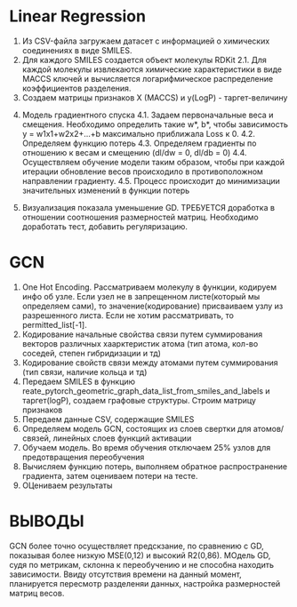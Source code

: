 # Linear Regression
1. Из CSV-файла загружаем датасет с информацией о химических соединениях в виде SMILES.
2. Для каждого SMILES создается объект молекулы RDKit
2.1. Для каждой молекулы извлекаются химические характеристики в виде MACCS ключей и вычисляется логарифмическое распределение коэффициентов разделения.
3. Создаем матрицы признаков X (MACCS) и y(LogP) - таргет-величину
4) Модель градиентного спуска
4.1. Задаем первоначальные веса и смещения. Необходимо определить такие w*, b*, чтобы зависимость 
y = w1x1+w2x2+...+b максимально приближала Loss к 0.
4.2. Определяем функцию потерь
4.3. Определяем градиенты по отношению к весам и смещению (dl/dw = 0, dl/db = 0)
4.4. Осуществляем обучение модели таким образом, чтобы при каждой итерации обновление весов происходило в противоположном направлении градиенту.
4.5. Процесс происходит до минимизации значительных изменений в функции потерь
5. Визуализация показала уменьшение GD. ТРЕБУЕТСЯ доработка в отношении соотношения размерностей матриц. Необходимо доработать тест, добавить регуляризацию.

# GCN
1. One Hot Encoding. Рассматриваем молекулу в функции, кодируем инфо об узле. Если узел не в запрещенном листе(который мы определяем сами), то значение(кодирование) присваиваем узлу из разрешенного листа. Если не хотим рассматривать, то permitted_list[-1].
2. Кодирование начальные свойства связи путем суммирования векторов различных хаарктеристик атома (тип атома, кол-во соседей, степен гибридизации и тд)
3. Кодирование свойств связи между атомами путем суммирования (тип связи, наличие кольца и тд)
4. Передаем SMILES в функцию reate_pytorch_geometric_graph_data_list_from_smiles_and_labels и таргет(logP), создаем графовые структуры. Строим матрицу признаков
5. Передаем данные CSV, содержащие SMILES
6. Определяем модель GCN, состоящих из слоев свертки для атомов/связей, линейных слоев  функций активации
7. Обучаем модель. Во время обучения отключаем 25% узлов для предотвращения переобучения
8. Вычисляем функцию потерь, выполняем обратное распространение градиента, затем оцениваем потери на тесте.
9. ОЦениваем результаты

# ВЫВОДЫ
GCN более точно осуществляет предскзание, по сравнению с GD, показывая более низкую MSE(0,12) и высокий R2(0,86). МОдель GD, судя по метрикам, склонна к переобучению и не способна находить зависимости. Ввиду отсутствия времени на данный момент, планируется пересмотр разделеняи данных, настройка размерностей матриц весов.
